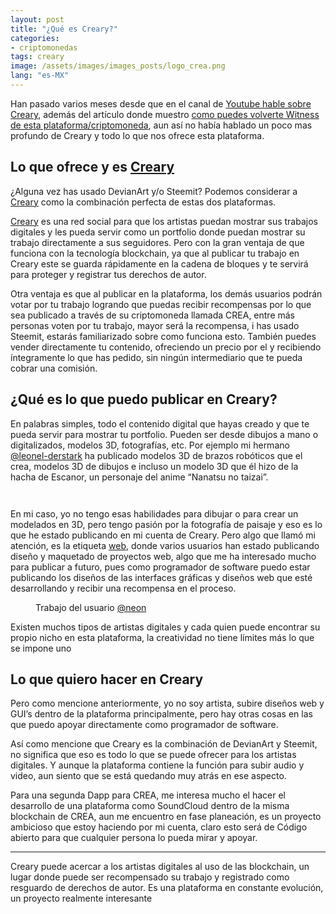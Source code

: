 ```yaml
---
layout: post
title: "¿Qué es Creary?"
categories:
- criptomonedas
tags: creary
image: /assets/images/images_posts/logo_crea.png
lang: "es-MX"
---
```

<p>Han pasado varios meses desde que en el canal de <a rel="noreferrer noopener" href="https://www.youtube.com/watch?v=DjsKVclaNAI">Youtube hable sobre Creary</a>, además del artículo donde muestro <a href="https://shadowmyst.net/como-ser-witness-en-creary/">como puedes volverte Witness de esta plataforma/criptomoneda</a>, aun así no había hablado un poco mas profundo de Creary y todo lo que nos ofrece esta plataforma.</p>

<h2 class="subtitle is-2 has-text-centered has-text-weight-bold">Lo que ofrece y es <a href="https://creary.net/" target="_blank">Creary</a></h2>

<p>¿Alguna vez has usado DevianArt y/o Steemit? Podemos considerar a <a href="https://creary.net/" target="_blank" rel="noreferrer noopener" aria-label="Creary (opens in a new tab)">Creary</a> como la combinación perfecta de estas dos plataformas. </p>

<p><a rel="noreferrer noopener" aria-label="Creary (opens in a new tab)" href="https://creary.net/" target="_blank">Creary</a> es una red social para que los artistas puedan mostrar sus trabajos digitales y les pueda servir como un portfolio donde puedan mostrar su trabajo directamente a sus seguidores. Pero con la gran ventaja de que funciona con la tecnología blockchain, ya que al publicar tu trabajo en Creary este se guarda rápidamente en la cadena de bloques y te servirá para proteger y registrar tus derechos de autor.</p>

<p>Otra ventaja es que al publicar en la plataforma, los demás usuarios podrán votar por tu trabajo logrando que puedas recibir recompensas por lo que sea publicado a través de su criptomoneda llamada CREA, entre más personas voten por tu trabajo, mayor será la recompensa, i has usado Steemit, estarás familiarizado sobre como funciona esto. También puedes vender directamente tu contenido, ofreciendo un precio por el y recibiendo íntegramente lo que has pedido, sin ningún intermediario que te pueda cobrar una comisión.</p>

<h2 class="subtitle is-2 has-text-centered has-text-weight-bold">¿Qué es lo que puedo publicar en Creary?</h2>

<p>En palabras simples, todo el contenido digital que hayas creado y que te pueda servir para mostrar tu portfolio. Pueden ser desde dibujos a mano o digitalizados, modelos 3D, fotografías, etc. Por ejemplo mi hermano <a rel="noreferrer noopener" aria-label=" (opens in a new tab)" href="https://creary.net/@leonel-derstark" target="_blank">@leonel-derstark</a> ha publicado modelos 3D de brazos robóticos que el crea, modelos 3D de dibujos e incluso un modelo 3D que él hizo de la hacha de Escanor, un personaje del anime “Nanatsu no taizai”.</p>

<figure class="wp-block-image"><img src="https://shadowmyst.net/wp-content/uploads/2019/08/image.png" alt="" class="wp-image-193"/></figure>

<figure class="wp-block-image"><img src="https://shadowmyst.net/wp-content/uploads/2019/08/image-1.png" alt="" class="wp-image-194"/></figure>

<p>En mi caso, yo no tengo esas habilidades para dibujar o para crear un modelados en 3D, pero tengo pasión por la fotografía de paisaje y eso es lo que he estado publicando en mi cuenta de Creary. Pero algo que llamó mi atención, es la etiqueta <a rel="noreferrer noopener" aria-label=" (opens in a new tab)" href="https://creary.net/now/web" target="_blank">web</a>, donde varios usuarios han estado publicando diseño y maquetado de proyectos web, algo que me ha interesado mucho para publicar a futuro, pues como programador de software puedo estar publicando los diseños de las interfaces gráficas y diseños web que esté desarrollando y recibir una recompensa en el proceso.</p>

<figure class="wp-block-image"><img src="https://shadowmyst.net/wp-content/uploads/2019/08/image-2.png" alt="" class="wp-image-195"/><br />
<figcaption>Trabajo del usuario <a href="https://creary.net/web/@neon/first-shoot" target="_blank" rel="noreferrer noopener" aria-label="@neon (opens in a new tab)">@neon</a></figcaption>
</figure>

<p>Existen muchos tipos de artistas digitales y cada quien puede encontrar su propio nicho en esta plataforma, la creatividad no tiene límites más lo que se impone uno</p>

<h2 class="subtitle is-2 has-text-centered has-text-weight-bold">Lo que quiero hacer en Creary</h2>

<p>Pero como mencione anteriormente, yo no soy artista, subire diseños web y GUI’s dentro de la plataforma principalmente, pero hay otras cosas en las que puedo apoyar directamente como programador de software.</p>

<p>Así como mencione que Creary es la combinación de DevianArt y Steemit, no significa que eso es todo lo que se puede ofrecer para los artistas digitales. Y aunque la plataforma contiene la función para subir audio y video, aun siento que se está quedando muy atrás en ese aspecto. </p>

<p>Para una segunda Dapp para CREA, me interesa mucho el hacer el desarrollo de una plataforma como SoundCloud dentro de la misma blockchain de CREA, aun me encuentro en fase planeación, es un proyecto ambicioso que estoy haciendo por mi cuenta, claro esto será de Código abierto para que cualquier persona lo pueda mirar y apoyar.</p>

<hr class="wp-block-separator"/>

<p>Creary puede acercar a los artistas digitales al uso de las blockchain, un lugar donde puede ser recompensado su trabajo y registrado como resguardo de derechos de autor. Es una plataforma en constante evolución, un proyecto realmente interesante</p>
